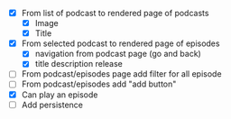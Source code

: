 -[x] From list of podcast to rendered page of podcasts
  - [x] Image
  - [x] Title
-[x] From selected podcast to rendered page of episodes
  - [x] navigation from podcast page (go and back)
  - [x] title description release
-[ ] From podcast/episodes page add filter for all episode
-[ ] From podcast/episodes add "add button"
-[x] Can play an episode
-[ ] Add persistence